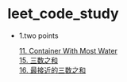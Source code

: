 # leet_code_study

* 1.two points

  [11. Container With Most Water](https://github.com/blueWind123731/algorithm_learning/issues/1)  
  [15. 三数之和](https://github.com/blueWind123731/algorithm_learning/issues/2)  
  [16. 最接近的三数之和](https://github.com/blueWind123731/algorithm_learning/issues/3)
